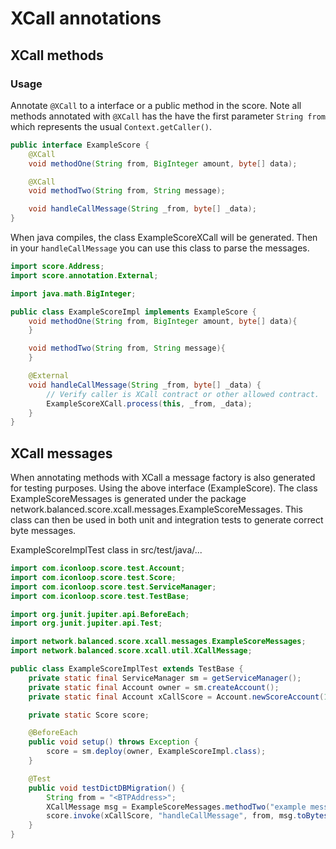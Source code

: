 # XCall annotations

## XCall methods
### Usage
Annotate `@XCall` to a interface or a public method in the score.
Note all methods annotated with `@XCall` has the have the first parameter `String from` which represents the usual `Context.getCaller()`.
````java
public interface ExampleScore {
    @XCall
    void methodOne(String from, BigInteger amount, byte[] data);

    @XCall
    void methodTwo(String from, String message);

    void handleCallMessage(String _from, byte[] _data);
}
````

When java compiles, the class ExampleScoreXCall will be generated.
Then in your `handleCallMessage` you can use this class to parse the messages.

````java
import score.Address;
import score.annotation.External;

import java.math.BigInteger;

public class ExampleScoreImpl implements ExampleScore {
    void methodOne(String from, BigInteger amount, byte[] data){
    }

    void methodTwo(String from, String message){
    }

    @External
    void handleCallMessage(String _from, byte[] _data) {
        // Verify caller is XCall contract or other allowed contract.
        ExampleScoreXCall.process(this, _from, _data);
    }
}
````

## XCall messages
When annotating methods with XCall a message factory is also generated for testing purposes.
Using the above interface (ExampleScore). The class ExampleScoreMessages is generated under the package network.balanced.score.xcall.messages.ExampleScoreMessages. This class can then be used in both unit and integration tests to generate correct byte messages.


ExampleScoreImplTest class in src/test/java/...
````java
import com.iconloop.score.test.Account;
import com.iconloop.score.test.Score;
import com.iconloop.score.test.ServiceManager;
import com.iconloop.score.test.TestBase;

import org.junit.jupiter.api.BeforeEach;
import org.junit.jupiter.api.Test;

import network.balanced.score.xcall.messages.ExampleScoreMessages;
import network.balanced.score.xcall.util.XCallMessage;

public class ExampleScoreImplTest extends TestBase {
    private static final ServiceManager sm = getServiceManager();
    private static final Account owner = sm.createAccount();
    private static final Account xCallScore = Account.newScoreAccount(1);

    private static Score score;

    @BeforeEach
    public void setup() throws Exception {
        score = sm.deploy(owner, ExampleScoreImpl.class);
    }

    @Test
    public void testDictDBMigration() {
        String from = "<BTPAddress>";
        XCallMessage msg = ExampleScoreMessages.methodTwo("example message");
        score.invoke(xCallScore, "handleCallMessage", from, msg.toBytes());
    }
}
````